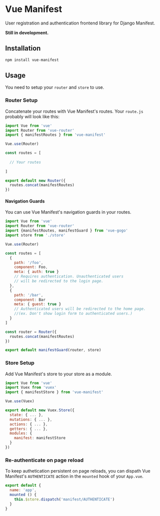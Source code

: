# Vue Manifest 

User registration and authentication frontend library for Django Manifest.

**Still in development.**

## Installation
```bash
npm install vue-manifest
```

## Usage

You need to setup your ```router``` and ```store``` to use.

### Router Setup

Concatenate your routes with Vue Manifest's routes. Your ```route.js``` probably will look like this:

```javascript
import Vue from 'vue'
import Router from 'vue-router'
import { manifestRoutes } from 'vue-manifest'

Vue.use(Router)

const routes = [
  
  // Your routes
  
]

export default new Router({
  routes.concat(manifestRoutes)
})
```

#### Navigation Guards

You can use Vue Manifest's navigation guards in your routes.

```javascript
import Vue from 'vue'
import Router from 'vue-router'
import {manifestRoutes, manifestGuard } from 'vue-gogo'
import store from './store'

Vue.use(Router)

const routes = [
  {
    path: '/foo',
    component: Foo,
    meta: { auth: true }
    // Requires authentication. Unauthenticated users 
    // will be redirected to the login page.
  },
  {
    path: '/bar',
    component: Bar
    meta: { guest: true }
    // Authenticated users will be redirected to the home page. 
    //(ex. Don't show login form to authenticated users.)
  }
]

const router = Router({
  routes.concat(manifestRoutes)
})

export default manifestGuard(router, store)
```


### Store Setup

Add Vue Manifest's store to your store as a module.

```javascript
import Vue from 'vue'
import Vuex from 'vuex'
import { manifestStore } from 'vue-manifest'

Vue.use(Vuex)

export default new Vuex.Store({
  state: { ... },
  mutations: { ... },
  actions: { ... },
  getters: { ... },
  modules: {
    manifest: manifestStore
  }
})
```

### Re-authenticate on page reload

To keep authetication persistent on page reloads, you can dispath Vue Manifest's ```AUTHENTICATE``` action in the ```mounted``` hook of your ```App.vue```.

```javascript
export default {
  name: 'app',
  mounted () {
    this.$store.dispatch('manifest/AUTHENTICATE')
  }
}
```
